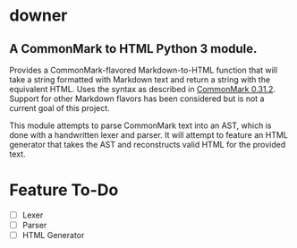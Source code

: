# downer
## A CommonMark to HTML Python 3 module.

Provides a CommonMark-flavored Markdown-to-HTML function that will take a string formatted with Markdown text and return a string with the equivalent HTML.
Uses the syntax as described in [CommonMark 0.31.2](https://spec.commonmark.org/0.31.2). Support for other Markdown flavors has been considered but is not a current goal of this project.

This module attempts to parse CommonMark text into an AST, which is done with a handwritten lexer and parser.
It will attempt to feature an HTML generator that takes the AST and reconstructs valid HTML for the provided text.
# Feature To-Do
- [ ] Lexer
- [ ] Parser
- [ ] HTML Generator